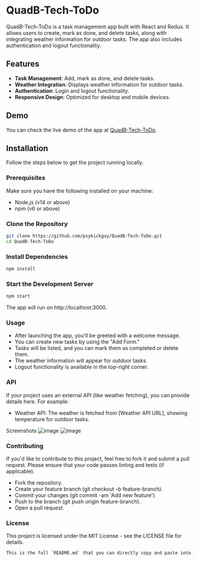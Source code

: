# QuadB-Tech-ToDo

QuadB-Tech-ToDo is a task management app built with React and Redux. It allows users to create, mark as done, and delete tasks, along with integrating weather information for outdoor tasks. The app also includes authentication and logout functionality.

## Features

- **Task Management**: Add, mark as done, and delete tasks.
- **Weather Integration**: Displays weather information for outdoor tasks.
- **Authentication**: Login and logout functionality.
- **Responsive Design**: Optimized for desktop and mobile devices.

## Demo

You can check the live demo of the app at [QuadB-Tech-ToDo](https://quad-b-tech-to-do-theta.vercel.app/).

## Installation

Follow the steps below to get the project running locally.

### Prerequisites

Make sure you have the following installed on your machine:

- Node.js (v14 or above)
- npm (v6 or above)

### Clone the Repository

```bash
git clone https://github.com/psykickguy/QuadB-Tech-ToDo.git
cd QuadB-Tech-ToDo
```

### Install Dependencies

```bash
npm install
```

### Start the Development Server

```bash
npm start
```

The app will run on http://localhost:3000.

### Usage

- After launching the app, you'll be greeted with a welcome message.
- You can create new tasks by using the "Add Form."
- Tasks will be listed, and you can mark them as completed or delete them.
- The weather information will appear for outdoor tasks.
- Logout functionality is available in the top-right corner.

### API

If your project uses an external API (like weather fetching), you can provide details here. For example:
- Weather API: The weather is fetched from [Weather API URL], showing temperature for outdoor tasks.

Screenshots
![image](https://github.com/user-attachments/assets/c075d62d-1204-45b0-86e8-7bd0d48b5353)
![image](https://github.com/user-attachments/assets/6488a0b3-0924-4545-bb14-fef85a0c0082)

### Contributing

If you'd like to contribute to this project, feel free to fork it and submit a pull request. Please ensure that your code passes linting and tests (if applicable).
- Fork the repository.
- Create your feature branch (git checkout -b feature-branch).
- Commit your changes (git commit -am 'Add new feature').
- Push to the branch (git push origin feature-branch).
- Open a pull request.

### License

This project is licensed under the MIT License - see the LICENSE file for details.
```bash
This is the full `README.md` that you can directly copy and paste into your project. It includes all the sections, and you can modify the parts like the **API** section, **Screenshots**, and other details according to your needs. Let me know if you need further adjustments!
```
